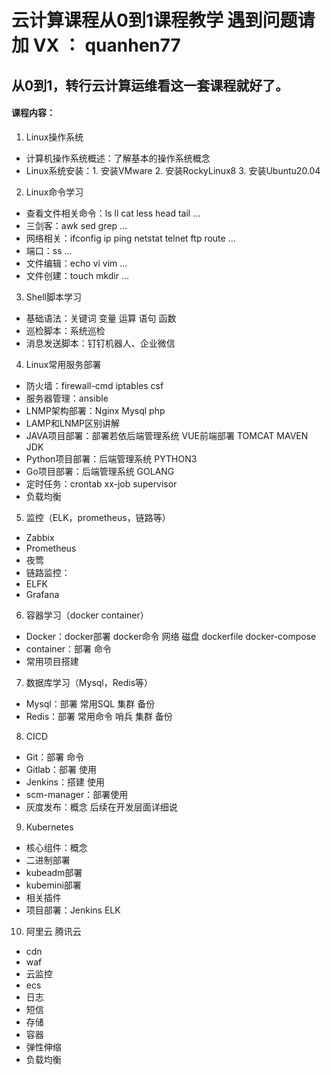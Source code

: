 # 云计算课程从0到1课程教学 遇到问题请加 VX ： quanhen77

## 从0到1，转行云计算运维看这一套课程就好了。

#### 课程内容：
1. Linux操作系统
- 计算机操作系统概述：了解基本的操作系统概念
- Linux系统安装：1. 安装VMware 2. 安装RockyLinux8 3. 安装Ubuntu20.04 

2. Linux命令学习 
- 查看文件相关命令：ls ll cat less head tail ...
- 三剑客：awk sed grep ...
- 网络相关：ifconfig ip ping netstat telnet ftp route ...
- 端口：ss ...
- 文件编辑：echo vi vim ...
- 文件创建：touch mkdir ...

3. Shell脚本学习 
- 基础语法：关键词 变量 运算 语句 函数 
- 巡检脚本：系统巡检
- 消息发送脚本：钉钉机器人、企业微信

4. Linux常用服务部署 
- 防火墙：firewall-cmd iptables csf
- 服务器管理：ansible
- LNMP架构部署：Nginx Mysql php
- LAMP和LNMP区别讲解
- JAVA项目部署：部署若依后端管理系统 VUE前端部署 TOMCAT MAVEN JDK
- Python项目部署：后端管理系统 PYTHON3 
- Go项目部署：后端管理系统 GOLANG
- 定时任务：crontab xx-job supervisor
- 负载均衡

5. 监控（ELK，prometheus，链路等）
- Zabbix
- Prometheus
- 夜莺
- 链路监控：
- ELFK
- Grafana

6. 容器学习（docker container） 
- Docker：docker部署 docker命令 网络 磁盘 dockerfile docker-compose
- container：部署 命令
- 常用项目搭建

7. 数据库学习（Mysql，Redis等） 
- Mysql：部署 常用SQL 集群 备份 
- Redis：部署 常用命令 哨兵 集群 备份

8. CICD
- Git：部署 命令 
- Gitlab：部署 使用
- Jenkins：搭建 使用 
- scm-manager：部署使用
- 灰度发布：概念 后续在开发层面详细说

9. Kubernetes 
- 核心组件：概念
- 二进制部署
- kubeadm部署
- kubemini部署
- 相关插件
- 项目部署：Jenkins ELK 

10. 阿里云 腾讯云
- cdn
- waf
- 云监控
- ecs
- 日志
- 短信
- 存储
- 容器
- 弹性伸缩
- 负载均衡
